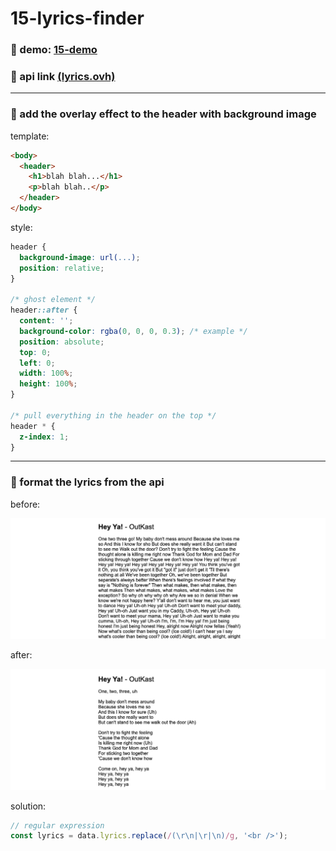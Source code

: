 # 15-lyrics-finder

### :eyes: demo: [15-demo](https://sincerity628.github.io/back-to-simple/15-lyrics-finder/index.html)

### :musical_note: api link [(lyrics.ovh)](https://lyricsovh.docs.apiary.io/#reference/0/lyrics-of-a-song/search)

---

### :musical_note: add the overlay effect to the header with background image

template:
```html
<body>
  <header>
    <h1>blah blah...</h1>
    <p>blah blah..</p>
  </header>
</body>
```
style:
```css
header {
  background-image: url(...);
  position: relative;
}

/* ghost element */
header::after {
  content: '';
  background-color: rgba(0, 0, 0, 0.3); /* example */
  position: absolute;
  top: 0;
  left: 0;
  width: 100%;
  height: 100%;
}

/* pull everything in the header on the top */
header * {
  z-index: 1;
}
```

---

### :musical_note: format the lyrics from the api

before:

![lyrics-before](./screen-shots/lyrics-before.png)

after:

![lyrics-after](./screen-shots/lyrics-after.png)

solution:
```js
// regular expression
const lyrics = data.lyrics.replace(/(\r\n|\r|\n)/g, '<br />');
```
